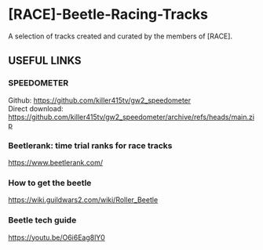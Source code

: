 # [RACE]-Beetle-Racing-Tracks
A selection of tracks created and curated by the members of [RACE].

## USEFUL LINKS
### SPEEDOMETER
Github: https://github.com/killer415tv/gw2_speedometer  
Direct download: https://github.com/killer415tv/gw2_speedometer/archive/refs/heads/main.zip 

### Beetlerank: time trial ranks for race tracks
https://www.beetlerank.com/ 

### How to get the beetle
https://wiki.guildwars2.com/wiki/Roller_Beetle

### Beetle tech guide
https://youtu.be/O6i6Eag8lY0
